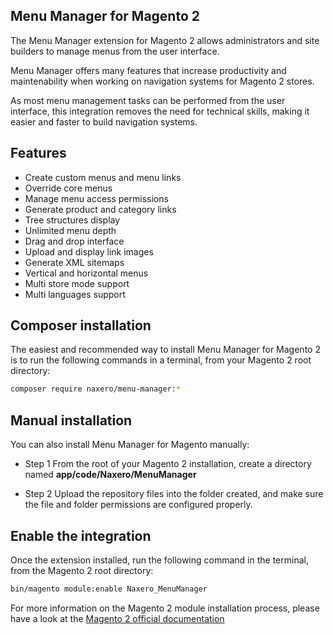 ## Menu Manager for Magento 2
The Menu Manager extension for Magento 2 allows administrators and site builders to manage menus from the user interface.

Menu Manager offers many features that increase productivity and maintenability when working on navigation systems for Magento 2 stores.

As most menu management tasks can be performed from the user interface, this integration removes the need for technical skills, making it easier and faster to build navigation systems.

## Features
* Create custom menus and menu links
* Override core menus
* Manage menu access permissions
* Generate product and category links
* Tree structures display
* Unlimited menu depth
* Drag and drop interface
* Upload and display link images
* Generate XML sitemaps
* Vertical and horizontal menus
* Multi store mode support
* Multi languages support

## Composer installation
The easiest and recommended way to install Menu Manager for Magento 2 is to run the following commands in a terminal, from your Magento 2 root directory:

```bash
composer require naxero/menu-manager:*
```

## Manual installation
You can also install Menu Manager for Magento manually:

* Step 1
From the root of your Magento 2 installation, create a directory named <strong>app/code/Naxero/MenuManager</strong>

* Step 2
Upload the repository files into the folder created, and make sure the file and folder permissions are configured properly.

## Enable the integration
Once the extension installed, run the following command in the terminal, from the Magento 2 root directory:

```bash
bin/magento module:enable Naxero_MenuManager
```

For more information on the Magento 2 module installation process, please have a look at the [Magento 2 official documentation](http://devdocs.magento.com/guides/v2.0/install-gde/install/cli/install-cli-subcommands-enable.html "Magento 2 official documentation")
